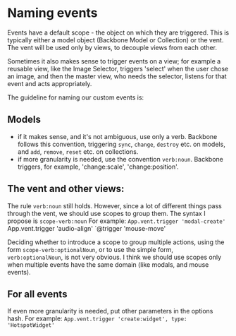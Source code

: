 # Naming events

Events have a default scope - the object on which they are triggered.
This is typically either a model object (Backbone Model or Collection) or the vent. The vent will be used only by views, to decouple views from each other.

Sometimes it also makes sense to trigger events on a view; for example a reusable view, like the Image Selector, triggers 'select' when the user chose an image, and then the master view, who needs the selector, listens for that event and acts appropriately.

The guideline for naming our custom events is:

## Models

* if it makes sense, and it's not ambiguous, use only a verb. Backbone follows this convention, triggering `sync`, `change`, `destroy` etc. on models, and `add`,  `remove`, `reset` etc. on collections.
* if more granularity is needed, use the convention `verb:noun`. Backbone triggers, for example, 'change:scale', 'change:position'.

## The vent and other views:

The rule `verb:noun` still holds. However, since a lot of different things pass through the vent, we should use scopes to group them. The syntax I propose is `scope-verb:noun`
For example:
`App.vent.trigger 'modal-create'
`App.vent.trigger 'audio-align'
`@trigger 'mouse-move'

Deciding whether to introduce a scope to group multiple actions, using the form `scope-verb:optionalNoun`, or to use the simple form, `verb:optionalNoun`, is not very obvious. I think we should use scopes only when multiple events have the same domain (like modals, and mouse events).

## For all events

If even more granularity is needed, put other parameters in the options hash. For example:
`App.vent.trigger 'create:widget', type: 'HotspotWidget'`

